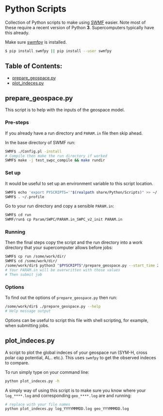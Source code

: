 Python Scripts
==============

Collection of Python scripts to make using [SWMF](https://gitlab.umich.edu/swmf_software/SWMF) easier. Note most of these require a recent version of Python __3__. Supercomputers typically have this already.

Make sure [swmfpy](https://gitlab.umich.edu/swmf_software/swmfpy) is installed.

```bash
$ pip install swmfpy || pip install --user swmfpy
```

Table of Contents:
------------------

- [prepare_geospace.py](#prepare_geospacepy)
- [plot_indeces.py](#plot_indeces)

prepare_geospace.py
-------------------

This script is to help with the inputs of the geospace model.

### Pre-steps

If you already have a run directory and `PARAM.in` file then skip ahead.

In the base directory of SWMF run:

```bash
SWMF$ ./Config.pl -install
# Compile then make the run directory if worked
SWMF$ make -j test_swpc_compile && make rundir
```

### Set up

It would be useful to set up an environment variable to this script location.
```bash
SWMF$ echo 'export PYSCRIPTS='"$(realpath share/Python/Scripts)" >> ~/.profile
SWMF$ . ~/.profile
```

Go to your run directory and copy a sensible `PARAM.in`:

```bash
SWMF$ cd run
SWMF/run$ cp Param/SWPC/PARAM.in_SWPC_v2_init PARAM.in
```

### Running

Then the final steps copy the script and the run directory into a work directory that your supercomputer allows before jobs:

```bash
SWMF$ cp run /some/work/dir/
SWMF$ cd /some/work/dir/
/some/work/dir$ python3 "$PYSCRIPTS"/prepare_geospace.py --start_time 2014 2 3 4 5 6 --end_time 2014 3 4 5 6 7
# Your PARAM.in will be overwritten with those values
# Then submit job
```

### Options

To find out the options of `prepare_geospace.py` then run:

```bash
/some/work/dir$ ./prepare_geospace.py --help
# Help message output
```

Options can be useful to script this file with shell scripting, for example, when submitting jobs.

plot_indeces.py
---------------

A script to plot the global indeces of your geospace run (SYM-H, cross polar cap
potential, AL.. etc.). This uses `swmfpy` to get the observed indeces to
compare.

To run simply type on your command line:

```bash
python plot_indeces.py -h
```

A simply way of using this script is to make sure you know where your
`log_****.log` and corresponding `geo_****.log` are and running:

```bash
# replace with your file names
python plot_indeces.py log_YYYYMMMDD.log geo_YYYMMMDD.log
```

